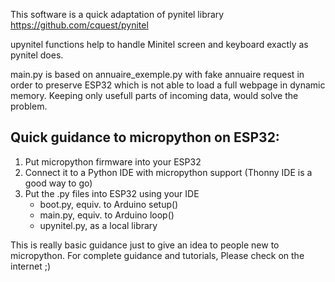 
This software is a quick adaptation of pynitel library
https://github.com/cquest/pynitel

upynitel functions help to handle Minitel screen and keyboard exactly as pynitel does.

main.py is based on annuaire_exemple.py with fake annuaire request in order to preserve ESP32 which is not able to load a full webpage in dynamic memory. 
Keeping only usefull parts of incoming data, would solve the problem.


## Quick guidance to micropython on ESP32: 
1. Put micropython firmware into your ESP32
2. Connect it to a Python IDE with micropython support (Thonny IDE is a good way to go)
3. Put the .py files into ESP32 using your IDE
   * boot.py, equiv. to Arduino setup()
   * main.py, equiv. to Arduino loop()
   * upynitel.py, as a local library

This is really basic guidance just to give an idea to people new to micropython.
For complete guidance and tutorials, Please check on the internet ;)
